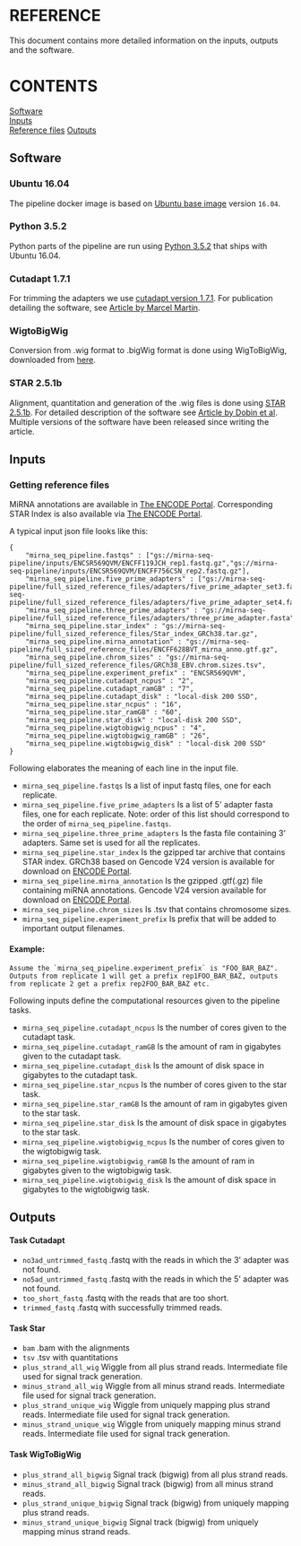 # REFERENCE

This document contains more detailed information on the inputs, outputs and the software.

# CONTENTS

[Software](reference.md#software)  
[Inputs](reference.md#inputs)  
[Reference files](reference.md#getting-reference-files)
[Outputs](reference.md#outputs)

## Software

### Ubuntu 16.04

The pipeline docker image is based on [Ubuntu base image](https://hub.docker.com/_/ubuntu/) version `16.04`.

### Python 3.5.2

Python parts of the pipeline are run using [Python 3.5.2](https://www.python.org/download/releases/3.5.2/) that ships with Ubuntu 16.04.

### Cutadapt 1.7.1

For trimming the adapters we use [cutadapt version 1.7.1](https://cutadapt.readthedocs.io/en/stable/). For publication detailing the software, see [Article by Marcel Martin](http://journal.embnet.org/index.php/embnetjournal/article/view/200).

### WigtoBigWig

Conversion from .wig format to .bigWig format is done using WigToBigWig, downloaded from [here](http://hgdownload.soe.ucsc.edu/admin/exe/linux.x86_64/wigToBigWig).

### STAR 2.5.1b

Alignment, quantitation and generation of the .wig files is done using [STAR 2.5.1b](https://github.com/alexdobin/STAR/releases/tag/2.5.1b). For detailed description of the software see [Article by Dobin et al](https://www.ncbi.nlm.nih.gov/pubmed/23104886). Multiple versions of the software have been released since writing the article.

## Inputs

### Getting reference files

MiRNA annotations are available in [The ENCODE Portal](https://www.encodeproject.org/files/ENCFF628BVT/). Corresponding STAR Index is also available via [The ENCODE Portal](https://www.encodeproject.org/files/ENCFF033AVX/).

A typical input json file looks like this:

```
{
    "mirna_seq_pipeline.fastqs" : ["gs://mirna-seq-pipeline/inputs/ENCSR569QVM/ENCFF119JCH_rep1.fastq.gz","gs://mirna-seq-pipeline/inputs/ENCSR569QVM/ENCFF756CSN_rep2.fastq.gz"],
    "mirna_seq_pipeline.five_prime_adapters" : ["gs://mirna-seq-pipeline/full_sized_reference_files/adapters/five_prime_adapter_set3.fasta","gs://mirna-seq-pipeline/full_sized_reference_files/adapters/five_prime_adapter_set4.fasta"],
    "mirna_seq_pipeline.three_prime_adapters" : "gs://mirna-seq-pipeline/full_sized_reference_files/adapters/three_prime_adapter.fasta",
    "mirna_seq_pipeline.star_index" : "gs://mirna-seq-pipeline/full_sized_reference_files/Star_index_GRCh38.tar.gz",
    "mirna_seq_pipeline.mirna_annotation" : "gs://mirna-seq-pipeline/full_sized_reference_files/ENCFF628BVT_mirna_anno.gtf.gz",
    "mirna_seq_pipeline.chrom_sizes" : "gs://mirna-seq-pipeline/full_sized_reference_files/GRCh38_EBV.chrom.sizes.tsv",
    "mirna_seq_pipeline.experiment_prefix" : "ENCSR569QVM",
    "mirna_seq_pipeline.cutadapt_ncpus" : "2",
    "mirna_seq_pipeline.cutadapt_ramGB" : "7",
    "mirna_seq_pipeline.cutadapt_disk" : "local-disk 200 SSD",
    "mirna_seq_pipeline.star_ncpus" : "16",
    "mirna_seq_pipeline.star_ramGB" : "60",
    "mirna_seq_pipeline.star_disk" : "local-disk 200 SSD",
    "mirna_seq_pipeline.wigtobigwig_ncpus" : "4",
    "mirna_seq_pipeline.wigtobigwig_ramGB" : "26",
    "mirna_seq_pipeline.wigtobigwig_disk" : "local-disk 200 SSD"
}
```

Following elaborates the meaning of each line in the input file.

* `mirna_seq_pipeline.fastqs` Is a list of input fastq files, one for each replicate.
* `mirna_seq_pipeline.five_prime_adapters` Is a list of 5' adapter fasta files, one for each replicate. Note: order of this list should correspond to the order of `mirna_seq_pipeline.fastqs`.
* `mirna_seq_pipeline.three_prime_adapters` Is the fasta file containing 3' adapters. Same set is used for all the replicates.
* `mirna_seq_pipeline.star_index` Is the gzipped tar archive that contains STAR index. GRCh38 based on Gencode V24 version is available for download on [ENCODE Portal](https://www.encodeproject.org/files/ENCFF033AVX/).
* `mirna_seq_pipeline.mirna_annotation` Is the gzipped .gtf(.gz) file containing miRNA annotations. Gencode V24 version available for download on [ENCODE Portal](https://www.encodeproject.org/files/ENCFF628BVT/).
* `mirna_seq_pipeline.chrom_sizes` Is .tsv that contains chromosome sizes.
* `mirna_seq_pipeline.experiment_prefix` Is prefix that will be added to important output filenames.

#### Example: 
    
    Assume the `mirna_seq_pipeline.experiment_prefix` is "FOO_BAR_BAZ". Outputs from replicate 1 will get a prefix rep1FOO_BAR_BAZ, outputs from replicate 2 get a prefix rep2FOO_BAR_BAZ etc.

Following inputs define the computational resources given to the pipeline tasks.

* `mirna_seq_pipeline.cutadapt_ncpus` Is the number of cores given to the cutadapt task.
* `mirna_seq_pipeline.cutadapt_ramGB` Is the amount of ram in gigabytes given to the cutadapt task.
* `mirna_seq_pipeline.cutadapt_disk` Is the amount of disk space in gigabytes to the cutadapt task.
* `mirna_seq_pipeline.star_ncpus` Is the number of cores given to the star task.
* `mirna_seq_pipeline.star_ramGB` Is the amount of ram in gigabytes given to the star task.
* `mirna_seq_pipeline.star_disk` Is the amount of disk space in gigabytes to the star task.
* `mirna_seq_pipeline.wigtobigwig_ncpus` Is the number of cores given to the wigtobigwig task.
* `mirna_seq_pipeline.wigtobigwig_ramGB` Is the amount of ram in gigabytes given to the wigtobigwig task.
* `mirna_seq_pipeline.wigtobigwig_disk` Is the amount of disk space in gigabytes to the wigtobigwig task.

## Outputs

#### Task Cutadapt

* `no3ad_untrimmed_fastq` .fastq with the reads in which the 3' adapter was not found.
* `no5ad_untrimmed_fastq` .fastq with the reads in which the 5' adapter was not found.
* `too_short_fastq` .fastq with the reads that are too short.
* `trimmed_fastq` .fastq with successfully trimmed reads.

#### Task Star

* `bam` .bam with the alignments
* `tsv` .tsv with quantitations
* `plus_strand_all_wig` Wiggle from all plus strand reads. Intermediate file used for signal track generation.
* `minus_strand_all_wig` Wiggle from all minus strand reads. Intermediate file used for signal track generation.
* `plus_strand_unique_wig` Wiggle from uniquely mapping plus strand reads. Intermediate file used for signal track generation.
* `minus_strand_unique_wig` Wiggle from uniquely mapping minus strand reads. Intermediate file used for signal track generation.

#### Task WigToBigWig

* `plus_strand_all_bigwig` Signal track (bigwig) from all plus strand reads.
* `minus_strand_all_bigwig` Signal track (bigwig) from all minus strand reads.
* `plus_strand_unique_bigwig` Signal track (bigwig) from uniquely mapping plus strand reads.
* `minus_strand_unique_bigwig` Signal track (bigwig) from uniquely mapping minus strand reads.
